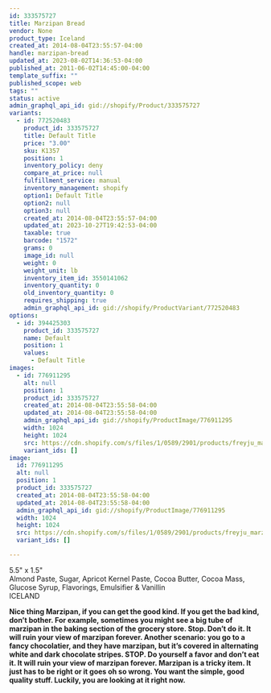 ```yaml
---
id: 333575727
title: Marzipan Bread
vendor: None
product_type: Iceland
created_at: 2014-08-04T23:55:57-04:00
handle: marzipan-bread
updated_at: 2023-08-02T14:36:53-04:00
published_at: 2011-06-02T14:45:00-04:00
template_suffix: ""
published_scope: web
tags: ""
status: active
admin_graphql_api_id: gid://shopify/Product/333575727
variants:
  - id: 772520483
    product_id: 333575727
    title: Default Title
    price: "3.00"
    sku: K1357
    position: 1
    inventory_policy: deny
    compare_at_price: null
    fulfillment_service: manual
    inventory_management: shopify
    option1: Default Title
    option2: null
    option3: null
    created_at: 2014-08-04T23:55:57-04:00
    updated_at: 2023-10-27T19:42:53-04:00
    taxable: true
    barcode: "1572"
    grams: 0
    image_id: null
    weight: 0
    weight_unit: lb
    inventory_item_id: 3550141062
    inventory_quantity: 0
    old_inventory_quantity: 0
    requires_shipping: true
    admin_graphql_api_id: gid://shopify/ProductVariant/772520483
options:
  - id: 394425303
    product_id: 333575727
    name: Default
    position: 1
    values:
      - Default Title
images:
  - id: 776911295
    alt: null
    position: 1
    product_id: 333575727
    created_at: 2014-08-04T23:55:58-04:00
    updated_at: 2014-08-04T23:55:58-04:00
    admin_graphql_api_id: gid://shopify/ProductImage/776911295
    width: 1024
    height: 1024
    src: https://cdn.shopify.com/s/files/1/0589/2901/products/freyju_marzipan_braud.jpeg?v=1407210958
    variant_ids: []
image:
  id: 776911295
  alt: null
  position: 1
  product_id: 333575727
  created_at: 2014-08-04T23:55:58-04:00
  updated_at: 2014-08-04T23:55:58-04:00
  admin_graphql_api_id: gid://shopify/ProductImage/776911295
  width: 1024
  height: 1024
  src: https://cdn.shopify.com/s/files/1/0589/2901/products/freyju_marzipan_braud.jpeg?v=1407210958
  variant_ids: []

---
```


5.5" x 1.5"  
Almond Paste, Sugar, Apricot Kernel Paste, Cocoa Butter, Cocoa Mass, Glucose Syrup, Flavorings, Emulsifier & Vanillin  
ICELAND

**Nice thing Marzipan, if you can get the good kind. If you get the bad kind, don’t bother. For example, sometimes you might see a big tube of marzipan in the baking section of the grocery store. Stop. Don’t do it. It will ruin your view of marzipan forever. Another scenario: you go to a fancy chocolatier, and they have marzipan, but it’s covered in alternating white and dark chocolate stripes. STOP. Do yourself a favor and don’t eat it. It will ruin your view of marzipan forever. Marzipan is a tricky item. It just has to be right or it goes oh so wrong. You want the simple, good quality stuff. Luckily, you are looking at it right now.**
